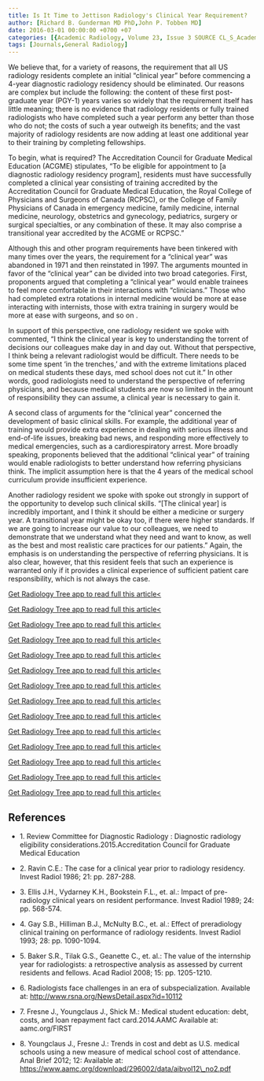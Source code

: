 ```yaml
---
title: Is It Time to Jettison Radiology's Clinical Year Requirement?
author: [Richard B. Gunderman MD PhD,John P. Tobben MD]
date: 2016-03-01 00:00:00 +0700 +07
categories: [{Academic Radiology, Volume 23, Issue 3 SOURCE CL_S_AcademicRadiologyVolume23Issue3 1}]
tags: [Journals,General Radiology]
---
```

We believe that, for a variety of reasons, the requirement that all US radiology residents complete an initial “clinical year” before commencing a 4-year diagnostic radiology residency should be eliminated. Our reasons are complex but include the following: the content of these first post-graduate year (PGY-1) years varies so widely that the requirement itself has little meaning; there is no evidence that radiology residents or fully trained radiologists who have completed such a year perform any better than those who do not; the costs of such a year outweigh its benefits; and the vast majority of radiology residents are now adding at least one additional year to their training by completing fellowships.

To begin, what is required? The Accreditation Council for Graduate Medical Education (ACGME) stipulates, “To be eligible for appointment to \[a diagnostic radiology residency program\], residents must have successfully completed a clinical year consisting of training accredited by the Accreditation Council for Graduate Medical Education, the Royal College of Physicians and Surgeons of Canada (RCPSC), or the College of Family Physicians of Canada in emergency medicine, family medicine, internal medicine, neurology, obstetrics and gynecology, pediatrics, surgery or surgical specialties, or any combination of these. It may also comprise a transitional year accredited by the ACGME or RCPSC.”

Although this and other program requirements have been tinkered with many times over the years, the requirement for a “clinical year” was abandoned in 1971 and then reinstated in 1997. The arguments mounted in favor of the “clinical year” can be divided into two broad categories. First, proponents argued that completing a “clinical year” would enable trainees to feel more comfortable in their interactions with “clinicians.” Those who had completed extra rotations in internal medicine would be more at ease interacting with internists, those with extra training in surgery would be more at ease with surgeons, and so on .

In support of this perspective, one radiology resident we spoke with commented, “I think the clinical year is key to understanding the torrent of decisions our colleagues make day in and day out. Without that perspective, I think being a relevant radiologist would be difficult. There needs to be some time spent ‘in the trenches,’ and with the extreme limitations placed on medical students these days, med school does not cut it.” In other words, good radiologists need to understand the perspective of referring physicians, and because medical students are now so limited in the amount of responsibility they can assume, a clinical year is necessary to gain it.

A second class of arguments for the “clinical year” concerned the development of basic clinical skills. For example, the additional year of training would provide extra experience in dealing with serious illness and end-of-life issues, breaking bad news, and responding more effectively to medical emergencies, such as a cardiorespiratory arrest. More broadly speaking, proponents believed that the additional “clinical year” of training would enable radiologists to better understand how referring physicians think. The implicit assumption here is that the 4 years of the medical school curriculum provide insufficient experience.

Another radiology resident we spoke with spoke out strongly in support of the opportunity to develop such clinical skills. “\[The clinical year\] is incredibly important, and I think it should be either a medicine or surgery year. A transitional year might be okay too, if there were higher standards. If we are going to increase our value to our colleagues, we need to demonstrate that we understand what they need and want to know, as well as the best and most realistic care practices for our patients.” Again, the emphasis is on understanding the perspective of referring physicians. It is also clear, however, that this resident feels that such an experience is warranted only if it provides a clinical experience of sufficient patient care responsibility, which is not always the case.

[Get Radiology Tree app to read full this article<](https://clinicalpub.com/app)

[Get Radiology Tree app to read full this article<](https://clinicalpub.com/app)

[Get Radiology Tree app to read full this article<](https://clinicalpub.com/app)

[Get Radiology Tree app to read full this article<](https://clinicalpub.com/app)

[Get Radiology Tree app to read full this article<](https://clinicalpub.com/app)

[Get Radiology Tree app to read full this article<](https://clinicalpub.com/app)

[Get Radiology Tree app to read full this article<](https://clinicalpub.com/app)

[Get Radiology Tree app to read full this article<](https://clinicalpub.com/app)

[Get Radiology Tree app to read full this article<](https://clinicalpub.com/app)

[Get Radiology Tree app to read full this article<](https://clinicalpub.com/app)

[Get Radiology Tree app to read full this article<](https://clinicalpub.com/app)

[Get Radiology Tree app to read full this article<](https://clinicalpub.com/app)

[Get Radiology Tree app to read full this article<](https://clinicalpub.com/app)

[Get Radiology Tree app to read full this article<](https://clinicalpub.com/app)

## References

- 1\. Review Committee for Diagnostic Radiology : Diagnostic radiology eligibility considerations.2015.Accreditation Council for Graduate Medical Education


- 2\. Ravin C.E.: The case for a clinical year prior to radiology residency. Invest Radiol 1986; 21: pp. 287-288.


- 3\. Ellis J.H., Vydarney K.H., Bookstein F.L., et. al.: Impact of pre-radiology clinical years on resident performance. Invest Radiol 1989; 24: pp. 568-574.


- 4\. Gay S.B., Hilliman B.J., McNulty B.C., et. al.: Effect of preradiology clinical training on performance of radiology residents. Invest Radiol 1993; 28: pp. 1090-1094.


- 5\. Baker S.R., Tilak G.S., Geanette C., et. al.: The value of the internship year for radiologists: a retrospective analysis as assessed by current residents and fellows. Acad Radiol 2008; 15: pp. 1205-1210.


- 6\.  Radiologists face challenges in an era of subspecialization. Available at: http://www.rsna.org/NewsDetail.aspx?id=10112

- 7\. Fresne J., Youngclaus J., Shick M.: Medical student education: debt, costs, and loan repayment fact card.2014.AAMC Available at: aamc.org/FIRST

- 8\. Youngclaus J., Fresne J.: Trends in cost and debt as U.S. medical schools using a new measure of medical school cost of attendance. Anal Brief 2012; 12: Available at: https://www.aamc.org/download/296002/data/aibvol12\_no2.pdf